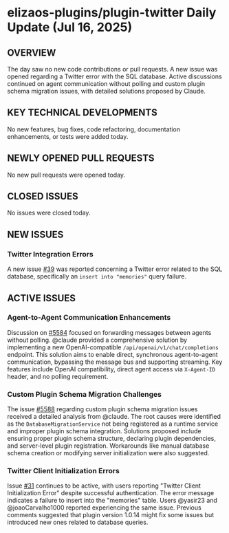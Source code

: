 # elizaos-plugins/plugin-twitter Daily Update (Jul 16, 2025)
## OVERVIEW 
The day saw no new code contributions or pull requests. A new issue was opened regarding a Twitter error with the SQL database. Active discussions continued on agent communication without polling and custom plugin schema migration issues, with detailed solutions proposed by Claude.

## KEY TECHNICAL DEVELOPMENTS

No new features, bug fixes, code refactoring, documentation enhancements, or tests were added today.

## NEWLY OPENED PULL REQUESTS
No new pull requests were opened today.

## CLOSED ISSUES
No issues were closed today.

## NEW ISSUES

### Twitter Integration Errors
A new issue [#39](https://github.com/elizaos-plugins/plugin-twitter/issues/39) was reported concerning a Twitter error related to the SQL database, specifically an `insert into "memories"` query failure.

## ACTIVE ISSUES

### Agent-to-Agent Communication Enhancements
Discussion on [#5584](https://github.com/elizaos-plugins/plugin-twitter/issues/5584) focused on forwarding messages between agents without polling. @claude provided a comprehensive solution by implementing a new OpenAI-compatible `/api/openai/v1/chat/completions` endpoint. This solution aims to enable direct, synchronous agent-to-agent communication, bypassing the message bus and supporting streaming. Key features include OpenAI compatibility, direct agent access via `X-Agent-ID` header, and no polling requirement.

### Custom Plugin Schema Migration Challenges
The issue [#5588](https://github.com/elizaos-plugins/plugin-twitter/issues/5588) regarding custom plugin schema migration issues received a detailed analysis from @claude. The root causes were identified as the `DatabaseMigrationService` not being registered as a runtime service and improper plugin schema integration. Solutions proposed include ensuring proper plugin schema structure, declaring plugin dependencies, and server-level plugin registration. Workarounds like manual database schema creation or modifying server initialization were also suggested.

### Twitter Client Initialization Errors
Issue [#31](https://github.com/elizaos-plugins/plugin-twitter/issues/31) continues to be active, with users reporting "Twitter Client Initialization Error" despite successful authentication. The error message indicates a failure to insert into the "memories" table. Users @yasir23 and @joaoCarvalho1000 reported experiencing the same issue. Previous comments suggested that plugin version 1.0.14 might fix some issues but introduced new ones related to database queries.